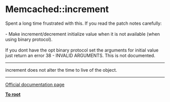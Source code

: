 # Memcached::increment



Spent a long time frustrated with this.  If you read the patch notes carefully:<br><br>- Make increment/decrement initialize value when it is not available (when using binary protocol).<br><br>If you dont have the opt binary protocol set the arguments for initial value just return an error 38 - INVALID ARGUMENTS. This is not documented.  

---

increment does not alter the time to live of the object.  

---

[Official documentation page](https://www.php.net/manual/en/memcached.increment.php)

**[To root](/README.md)**